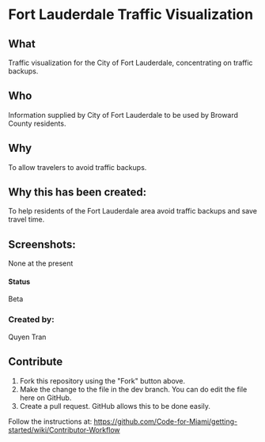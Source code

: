 # Fort Lauderdale Traffic Visualization

## What
Traffic visualization for the City of Fort Lauderdale, concentrating on traffic backups.
## Who
Information supplied by City of Fort Lauderdale to be used by Broward County residents.
## Why
To allow travelers to avoid traffic backups.
## Why this has been created:
To help residents of the Fort Lauderdale area avoid traffic backups and save travel time.
## Screenshots:
None at the present
#### Status
Beta
### Created by:
Quyen Tran

## Contribute

1) Fork this repository using the "Fork" button above.
2) Make the change to the file in the dev branch. You can do edit the file here on GitHub.
3) Create a pull request. GitHub allows this to be done easily.

Follow the instructions at: https://github.com/Code-for-Miami/getting-started/wiki/Contributor-Workflow
